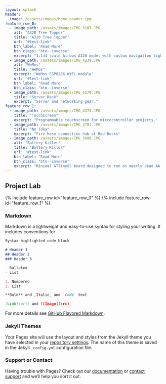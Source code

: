 ```yaml
---
layout: splash
header:
  image: /assets/images/home-header.jpg
feature_row_0:
  - image_path: /assets/images/IMG_3107.JPG
    alt: "A320 Tree Topper"
    title: "A320 Tree Topper"
    url: "#test-link"
    btn_label: "Read More"
    btn_class: "btn--inverse"
    excerpt: "1:144 scale Airbus A320 model with custom navigation light controller"
  - image_path: /assets/images/IMG_4239.JPG
    alt: "WeMos"
    title: "WeMos"
    excerpt: "WeMos ESP8266 WiFi module"
    url: "#test-link"
    btn_label: "Read More"
    btn_class: "btn--inverse"
  - image_path: /assets/images/IMG_6579.JPG
    title: "Server Rack"
    excerpt: "Server and networking gear."
feature_row_1:
  - image_path: /assets/images/IMG_4373.JPG
    title: "Touchscreen"
    excerpt: "Programmable touchscreen for microcontroller projects."
  - image_path: /assets/images/IMG_3781.JPG
    title: "No idea"
    excerpt: "Fire hose connection hub at Red Rocks"
  - image_path: /assets/images/IMG_3889.JPG
    alt: "Battery Killer"
    title: "Battery Killer"
    url: "#test-link"
    btn_label: "Read More"
    btn_class: "btn--inverse"
    excerpt: "Minimal ATTiny85 board designed to run on nearly dead AA cells."
---
```

## Project Lab

{% include feature_row id="feature_row_0" %}
{% include feature_row id="feature_row_1" %}


### Markdown

Markdown is a lightweight and easy-to-use syntax for styling your writing. It includes conventions for

```markdown
Syntax highlighted code block

# Header 1
## Header 2
### Header 3

- Bulleted
- List

1. Numbered
2. List

**Bold** and _Italic_ and `Code` text

[Link](url) and ![Image](src)
```

For more details see [GitHub Flavored Markdown](https://guides.github.com/features/mastering-markdown/).

### Jekyll Themes

Your Pages site will use the layout and styles from the Jekyll theme you have selected in your [repository settings](https://github.com/alundeby/alundeby.github.io/settings). The name of this theme is saved in the Jekyll `_config.yml` configuration file.

### Support or Contact

Having trouble with Pages? Check out our [documentation](https://help.github.com/categories/github-pages-basics/) or [contact support](https://github.com/contact) and we’ll help you sort it out.

